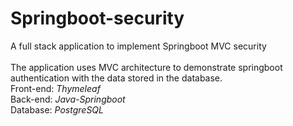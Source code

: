 # Springboot-security
A full stack application to implement Springboot MVC security
<br><br>
The application uses MVC architecture to demonstrate springboot authentication with the data stored in the database.
<br>
Front-end: <i>Thymeleaf</i><br>
Back-end: <i>Java-Springboot</i><br>
Database: <i>PostgreSQL</i>
